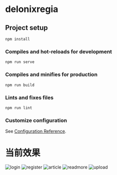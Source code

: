 # delonixregia

## Project setup
```
npm install
```

### Compiles and hot-reloads for development
```
npm run serve
```

### Compiles and minifies for production
```
npm run build
```

### Lints and fixes files
```
npm run lint
```

### Customize configuration
See [Configuration Reference](https://cli.vuejs.org/config/).

# 当前效果

![login](https://s1.ax1x.com/2020/06/27/NyhBge.png)
![register](https://s1.ax1x.com/2020/06/27/Nyh03D.png)
![article](https://s1.ax1x.com/2020/06/27/NyhyDA.png)
![readmore](https://s1.ax1x.com/2020/06/27/NyhDjH.png)
![upload](https://s1.ax1x.com/2020/06/27/Nyh6HI.png)